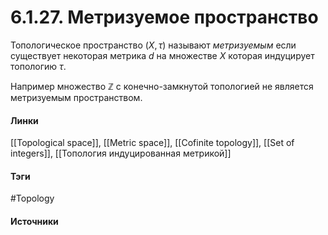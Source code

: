 # 6.1.27. Метризуемое пространство
Топологическое пространство $(X,\tau)$ называют *метризуемым* если существует некоторая метрика $d$ на множестве $X$ которая индуцирует топологию $\tau$.

Например множество $\mathbb{Z}$ с конечно-замкнутой топологией не является метризуемым пространством.
#### Линки
 [[Topological space]],
 [[Metric space]],
 [[Cofinite topology]],
 [[Set of integers]],
 [[Топология индуцированная метрикой]]
#### Тэги
 #Topology 
#### Источники
 